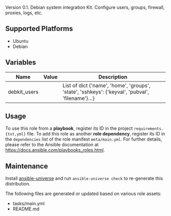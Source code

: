 
<!-- THIS IS A GENERATED FILE, DO NOT EDIT -->

Version 0.1. Debian system integration Kit. Configure users, groups, firewall, proxies, logs, etc.



## Supported Platforms

  * Ubuntu
  * Debian

## Variables

| Name | Value | Description |
|------|-------|-------------|
| debkit_users |   | List of dict {'name', 'home', 'groups', 'state', 'sshkeys': {'keyval', 'pubval', 'filename'}…} |



## Usage

To use this role from a **playbook**, 
register its ID in the project `requirements.{txt,yml}` file.
To add this role as another **role dependency**,
register its ID in the `dependencies` list of the role manifest `meta/main.yml`.
For further details,
please refer to the Ansible documentation at https://docs.ansible.com/playbooks_roles.html.




## Maintenance

Install [ansible-universe](https://github.com/fclaerho/ansible-universe)
and run `ansible-universe check` to re-generate this distribution.

The following files are generated or updated based on various role assets:
  * tasks/main.yml
  * README.md


